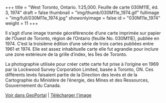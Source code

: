 +++
title = "West Toronto, Ontario. 1:25,000. Feuille de carte 030M11E, éd. 3, 1974"
draft = false
thumbnail = "img/thumb/030M11e_1974.gif"
fullimage = "img/full/030M11e_1974.jpg"
showonlyimage = false
id = "030M11e_1974"
weight = 11
+++

Il s’agit d’une image tramée géoréférencée d’une carte imprimée sur papier de l’Ouest de Toronto, région de l’Ontario (feuille No. 030M11E), publiée en 1974. C’est la troisième édition d’une série de trois cartes publiées entre 1961 et 1974. Elle est assez inhabituelle carte elle fut agrandie pour inclure une zone extérieure de la grille d’index, les Îles de Toronto. 
<!--more-->

La photographie utilisée pour créer cette carte fut prise à l’origine en 1969 par la Lockwood Survey Corporation Limited, basée à Toronto, ON. Ces différents levés faisaient partie de la Direction des levés et de la Cartographie du Ministère de l’énergie, des Mines et des Ressources, Gouvernement du Canada.

[Voir dans GeoPortal](http://geo.scholarsportal.info/#r/details/_uri@=HTDP25K030M11e_1974TIFF&_add:true) | [Télécharger l'image](http://ocul.on.ca/topomaps/map-images/HTDP25K030M11e_1974TIFF.jpg)

